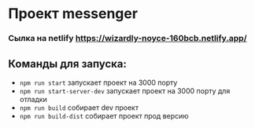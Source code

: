 # Проект messenger
### Сылка на netlify https://wizardly-noyce-160bcb.netlify.app/

## Команды для запуска:
* ```npm run start``` запускает проект на 3000 порту
* ```npm run start-server-dev``` запускает проект на 3000 порту для отладки
* ```npm run build``` собирает dev проект
* ```npm run build-dist``` собирает проект прод версию
